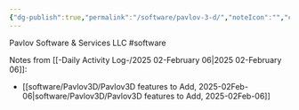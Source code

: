 ```yaml
---
{"dg-publish":true,"permalink":"/software/pavlov-3-d/","noteIcon":"","created":"2025-05-20T09:18:17.364-05:00"}
---
```


Pavlov Software & Services LLC
#software 

Notes from [[-Daily Activity Log-/2025 02-February 06\|2025 02-February 06]]:
- [[software/Pavlov3D/Pavlov3D features to Add, 2025-02Feb-06\|software/Pavlov3D/Pavlov3D features to Add, 2025-02Feb-06]]